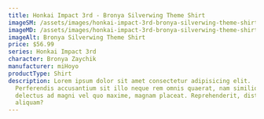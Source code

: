 ```yaml
---
title: Honkai Impact 3rd - Bronya Silverwing Theme Shirt
imageSM: /assets/images/honkai-impact-3rd-bronya-silverwing-theme-shirt-400.webp
imageMD: /assets/images/honkai-impact-3rd-bronya-silverwing-theme-shirt-720.webp
imageAlt: Bronya Silverwing Theme Shirt
price: $56.99
series: Honkai Impact 3rd
character: Bronya Zaychik
manufacturer: miHoyo
productType: Shirt
description: Lorem ipsum dolor sit amet consectetur adipisicing elit.
  Perferendis accusantium sit illo neque rem omnis quaerat, nam similique vitae
  delectus ad magni vel quo maxime, magnam placeat. Reprehenderit, distinctio
  aliquam?
---
```

